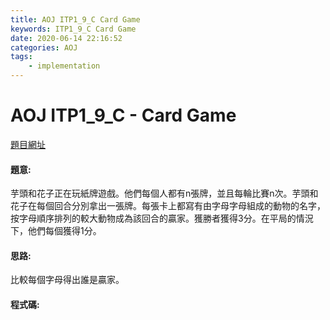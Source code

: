 ```yaml
---
title: AOJ ITP1_9_C Card Game
keywords: ITP1_9_C Card Game
date: 2020-06-14 22:16:52
categories: AOJ
tags:
    - implementation
---
```

# AOJ ITP1_9_C - Card Game
[題目網址](https://onlinejudge.u-aizu.ac.jp/courses/lesson/2/ITP1/all/ITP1_9_C)

#### 題意:
芋頭和花子正在玩紙牌遊戲。他們每個人都有n張牌，並且每輪比賽n次。芋頭和花子在每個回合分別拿出一張牌。每張卡上都寫有由字母字母組成的動物的名字，按字母順序排列的較大動物成為該回合的贏家。獲勝者獲得3分。在平局的情況下，他們每個獲得1分。
<!-- more -->
#### 思路:
比較每個字母得出誰是贏家。

#### 程式碼:
<script src="https://gist.github.com/Daviswww/d326e53b09bbd81c341e7d60ba9a6ca6.js"></script>